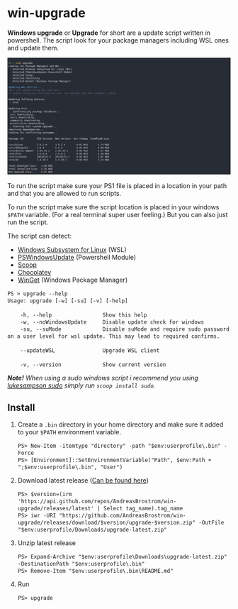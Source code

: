 # win-upgrade
**Windows upgrade** or **Upgrade** for short are a update script written in powershell. The script look for your package managers including WSL ones and update them.

![](https://github.com/AndreasBrostrom/win-upgrade/blob/main/resources/demo.png)

To run the script make sure your PS1 file is placed in a location in your path and that you are allowed to run scripts. 

To run the script make sure the script location is placed in your windows `$PATH` variable. (For a real terminal super user feeling.) But you can also just run the script.

The script can detect:
 - [Windows Subsystem for Linux](https://docs.microsoft.com/en-us/windows/wsl/install) (WSL)
 - [PSWindowsUpdate](https://www.powershellgallery.com/packages/PSWindowsUpdate) (Powershell Module)
 - [Scoop](https://scoop.sh/)
 - [Chocolatey](https://chocolatey.org/)
 - [WinGet](https://docs.microsoft.com/en-us/windows/package-manager/winget/) (Windows Package Manager)

```pwsh
PS > upgrade --help     
Usage: upgrade [-w] [-su] [-v] [-help]

    -h, --help                Show this help
    -w, --noWindowsUpdate     Disable update check for windows
    -su, --suMode             Disable suMode and require sudo password on a user level for wsl update. This may lead to required confirms.

    --updateWSL               Upgrade WSL client

    -v, --version             Show current version

```

***Note!** When using a sudo windows script i recommend you using [lukesampson sudo](https://github.com/lukesampson/psutils/blob/master/sudo.ps1) simply run `scoop install sudo`.*

## Install

1. Create a `.bin` directory in your home directory and make sure it added to your `$PATH` environment variable.
   ```pwsh
   PS> New-Item -itemtype "directory" -path "$env:userprofile\.bin" -Force
   PS> [Environment]::SetEnvironmentVariable("Path", $env:Path + ";$env:userprofile\.bin", "User")
   ```
2. Download latest release ([Can be found here](https://github.com/AndreasBrostrom/win-upgrade/releases/latest))
   ```
   PS> $version=(irm 'https://api.github.com/repos/AndreasBrostrom/win-upgrade/releases/latest' | Select tag_name).tag_name
   PS> iwr -URI "https://github.com/AndreasBrostrom/win-upgrade/releases/download/$version/upgrade-$version.zip" -OutFile "$env:userprofile/Downloads/upgrade-latest.zip"
   ```
3. Unzip latest release
   ```pwsh
   PS> Expand-Archive "$env:userprofile\Downloads\upgrade-latest.zip" -DestinationPath "$env:userprofile\.bin"
   PS> Remove-Item "$env:userprofile\.bin\README.md"
   ```
4. Run
   ```pwsh
   PS> upgrade
   ```
